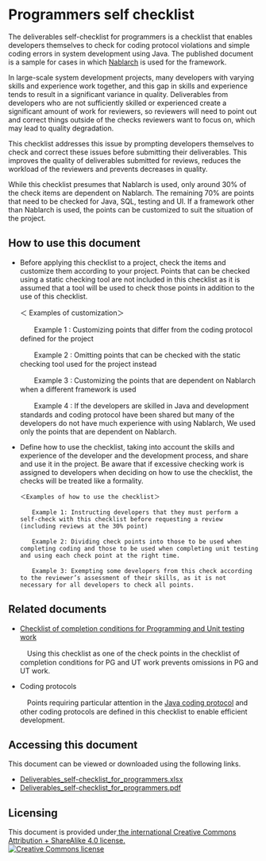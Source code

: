 # Programmers self checklist

The deliverables self-checklist for programmers is a checklist that enables developers themselves to check for coding protocol violations and simple coding errors in system development using Java. The published document is a sample for cases in which [Nablarch](https://nablarch.github.io/docs/LATEST/doc/en/index.html) is used for the framework. 

In large-scale system development projects, many developers with varying skills and experience work together, and this gap in skills and experience tends to result in a significant variance in quality. Deliverables from developers who are not sufficiently skilled or experienced create a significant amount of work for reviewers, so reviewers will need to point out and correct things outside of the checks reviewers want to focus on, which may lead to quality degradation. 

This checklist addresses this issue by prompting developers themselves to check and correct these issues before submitting their deliverables. This improves the quality of deliverables submitted for reviews, reduces the workload of the reviewers and prevents decreases in quality. 

While this checklist presumes that Nablarch is used, only around 30% of the check items are dependent on Nablarch. The remaining 70% are points that need to be checked for Java, SQL, testing and UI. If a framework other than Nablarch is used, the points can be customized to suit the situation of the project.

## How to use this document

- Before applying this checklist to a project, check the items and customize them according to your project. Points that can be checked using a static checking tool are not included in this checklist as it is assumed that a tool will be used to check those points in addition to the use of this checklist. 

    ＜ 	Examples of customization＞

    　　Example 1 : Customizing points that differ from the coding protocol defined for the project

    　　Example 2 : Omitting points that can be checked with the static checking tool used for the project instead

    　　Example 3 : Customizing the points that are dependent on Nablarch when a different framework is used

    　　Example 4 : If the developers are skilled in Java and development standards and coding protocol have been shared but many of the developers do not have much experience with using Nablarch, We used only the points that are dependent on Nablarch.

- Define how to use the checklist, taking into account the skills and experience of the developer and the development process, and share and use it in the project. Be aware that if excessive checking work is assigned to developers when deciding on how to use the checklist, the checks will be treated like a formality. 

      ＜Examples of how to use the checklist＞
      
      　　Example 1: Instructing developers that they must perform a self-check with this checklist before requesting a review (including reviews at the 30% point)
      
      　　Example 2: Dividing check points into those to be used when completing coding and those to be used when completing unit testing and using each check point at the right time.
      
      　　Example 3: Exempting some developers from this check according to the reviewer’s assessment of their skills, as it is not necessary for all developers to check all points.

## Related documents

- [Checklist of completion conditions for Programming and Unit testing work](https://fintan.jp/?p=1367)

  　Using this checklist as one of the check points in the checklist of completion conditions for PG and UT work prevents omissions in PG and UT work. 

- Coding protocols

  　Points requiring particular attention in the [Java coding protocol](https://github.com/nablarch-development-standards/nablarch-style-guide/blob/master/en/java/java-style-guide.md) and other coding protocols are defined in this checklist to enable efficient development.

## Accessing this document

This document can be viewed or downloaded using the following links.

- [Deliverables_self-checklist_for_programmers.xlsx](./docs/Deliverables_self-checklist_for_programmers.xlsx?raw=true)
- [Deliverables_self-checklist_for_programmers.pdf](./docs/Deliverables_self-checklist_for_programmers.pdf?raw=true)

## Licensing

This document is provided under<a rel="license" href="http://creativecommons.org/licenses/by-sa/4.0/"> the international Creative Commons Attribution + ShareAlike 4.0 license.</a>
<br />
<a rel="license" href="http://creativecommons.org/licenses/by-sa/4.0/">
  <img alt="Creative Commons license" style="border-width:0" src="https://i.creativecommons.org/l/by-sa/4.0/88x31.png" />
</a>
